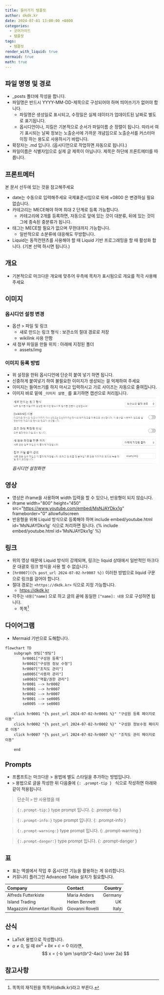 ```yaml
---
title: 들어가기 템플릿
author: dkdk.kr
date: 2024-07-01 13:00:00 +0800
categories:
  - 코어가이드
  - 탬플릿
tags:
  - 템플릿
render_with_liquid: true
mermaid: true
math: true
---
```


## 파일 명명 및 경로

- _posts 폴더에 작성을 합니다.
- 파일명은 반드시 YYYY-MM-DD-제목으로 구성되어야 하며 띄어쓰기가 없어야 합니다.
	- 파일명은 생성일로 표시되고, 수정일은 실제 데이터가 업데이트된 날짜로 별도로 표기됩니다.
	- 옵시디언이나, 지킬은 기본적으로 순서가 파일이름 순 정렬이 됩니다. 따라서 여기 표시되는 날짜 정보는 노출순서에 가까운 개념임으로 노출순서를 커스터마이징 하는 용도로 사용하시기 바랍니다. 
- 확장자는 .md 입니다. (옵시디언으로 작업하면 자동으로 됩니다.)
 - 파일이름은 식별자임으로 실제 글 제목이 아닙니다. 제목은 하단에 프론트메터를 따릅니다.

## 프론트메터

본 문서 선두에 있는 것을 참고해주세요

- date는 수동으로 입력해주세요 국제표준시임으로 뒤에 +0800 은 변경하실 필요 없습니다.
- 카테고리는 MECE해야 하며 최대 2 단계로 등록 가능합니다.
	- 카테고리에 2개를 등록하면,  자동으로 앞에 있는 것이 대분류, 뒤에 있는 것이 그에 종속된 중분류가 됩니다. 
- 태그는 MECE할 필요가 없으며 무한대까지 가능합니다.
	- 일반적으로 소분류에 대응해도 무방합니다.
- Liquid는 동적컨텐츠를 사용해야 할 때 Liquid 기반 프로그래밍을 할 때 활성화 합니다. (기본 선택 하시면 됩니다.)

## 개요

- 기본적으로 마크다운 개요에 맞추어 우측에 목차가 표시됨으로 개요를 적극 사용해 주세요 

## 이미지

### 옵시디언 설정 변경
- 옵션 > 파일 및 링크 
	- 새로 만드는 링크 형식 : 보관소의 절대 경로로 저장
	- wikilink 사용 안함
- 새 첨부 파일을 만들 위치 : 아래에 지정된 폴더
	- assets/img

### 이미지 등록 방법
- 위 설정을 한뒤 옵시디언에 단순히 붙여 넣기 하면 됩니다.
- 신중하게 붙여넣기 하여 불필요한 이미지가 생성되는 걸 억제하여 주세요
- 이미지는 들여쓰기를 하지 마시고 입력하시고 가로 사이즈는 자동으로 줄여집니다.
- 이미지 바로 밑에 `_이미지 설명_` 를 표기하면 캡션으로 처리됩니다.
![](assets/img/Pasted%20image%2020240709200029.png)
_옵시디언 설정화면_

## 영상

- 영상은 iframe을 사용하며 width 입력을 할 수 있으나, 반응형이 되지 않습니다.
- iframe width="800" height="450" src="https://www.youtube.com/embed/MsNJAYDkx1g" frameborder="0" allowfullscreen
- 반응형을 위해 Liquid 방식으로 등록해야 하며 include embed/youtube.html id='MsNJAYDkx1g' 식으로 처리하면 됩니다.
{% include embed/youtube.html id='MsNJAYDkx1g' %}

## 링크

- 위의 영상 때문에 Liquid 방식이 강제되며, 링크는 liquid 상태에서 일반적인 마크다운 대괄호 링크 방식을 사용 할 수 없습니다.
- `[hr0007]({% post_url 2024-07-02-hr0007 %})` 이러한 방법으로 liquid 구문으로 링크를 걸어야 합니다.
- 절대 경로는 `<https://dkdk.kr>` 식으로 지정 가능합니다.
  - <https://dkdk.kr>
- 각주는 `내용[^name]` 으로 하고 글의 끝에 동일한 `[^name]: 내용` 으로 구성하면 됩니다.
  - 똑똑[^dkdk]



## 다이어그램

- Mermaid 기반으로 도해합니다.
```mermaid
flowchart TD
    subgraph 셋팅["셋팅"]
        hr0001["구성원 등록"]
        hr0002["구성원 정보 수정"]
        hr0007["조직도 관리"]
        se0005["사용자 관리"]
        se0003["역할/권한 관리"]
        hr0001 --> hr0002
        hr0001 --> hr0007
        hr0002 --> hr0007
        hr0001 --> se0005
        se0005 --> se0003

    click hr0001 "{% post_url 2024-07-02-hr0001 %}" "구성원 등록 페이지로 이동"
    click hr0002 "{% post_url 2024-07-02-hr0002 %}" "구성원 정보수정 페이지로 이동"
    click hr0007 "{% post_url 2024-07-02-hr0007 %}" "조직도 관리 페이지로 이동"

    end
```


## Prompts
- 프롬프트는 마크다운 > 용법에 별도 스타일을 추가하는 방법입니다.
- `>` 용법으로 글을 작성한 뒤 다음줄에 `{: .prompt-tip } ` 식으로 작성하면 아래와 같이 적용됩니다.

> 단순히 `>` 만 사용했을 때

> `{:.prompt-tip:}` type prompt 입니다.
{: .prompt-tip }

>  `{:.prompt-info:}` type prompt 입니다.
{: .prompt-info }

> `{:.prompt-warning:}` type prompt 입니다.
{: .prompt-warning }

> `{:.prompt-danger:}` type prompt 입니다.
{: .prompt-danger }


## 표
- 표는 엑셀에서 작업 후 옵시디언 기능을 활용하는 게 유리합니다.
- 커뮤니티 플러그인 Advanced Table 설치가 필요합니다.

| Company                      | Contact          | Country |
|:---------------------------|:---------------|-------:|
| Alfreds Futterkiste          | Maria Anders     | Germany |
| Island Trading               | Helen Bennett    | UK      |
| Magazzini Alimentari Riuniti | Giovanni Rovelli | Italy   |

## 산식

- LaTeX 용법으로 작성합니다.
- $a \ne 0$, 일 때 $ax^2 + bx + c = 0$ 이라면,
$$ x = {-b \pm \sqrt{b^2-4ac} \over 2a} $$

## 참고사항
[^dkdk]:똑똑의 재직원을 똑똑커(dkdk.kr)라고 부른다.